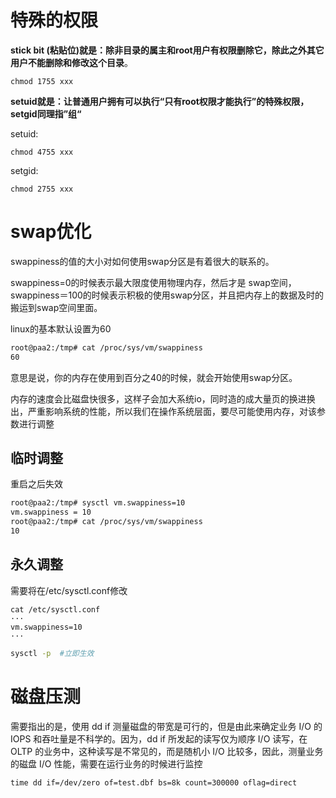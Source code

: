 # 特殊的权限

**stick bit (粘贴位)就是：除非目录的属主和root用户有权限删除它，除此之外其它用户不能删除和修改这个目录**。

```
chmod 1755 xxx
```

**setuid就是：让普通用户拥有可以执行“只有root权限才能执行”的特殊权限，setgid同理指”组“**

setuid:

```
chmod 4755 xxx
```

setgid:

```
chmod 2755 xxx
```

# swap优化

swappiness的值的大小对如何使用swap分区是有着很大的联系的。

swappiness=0的时候表示最大限度使用物理内存，然后才是 swap空间，swappiness＝100的时候表示积极的使用swap分区，并且把内存上的数据及时的搬运到swap空间里面。

linux的基本默认设置为60

```bash
root@paa2:/tmp# cat /proc/sys/vm/swappiness
60
```

意思是说，你的内存在使用到百分之40的时候，就会开始使用swap分区。

内存的速度会比磁盘快很多，这样子会加大系统io，同时造的成大量页的换进换出，严重影响系统的性能，所以我们在操作系统层面，要尽可能使用内存，对该参数进行调整



## 临时调整

重启之后失效

```bash
root@paa2:/tmp# sysctl vm.swappiness=10
vm.swappiness = 10
root@paa2:/tmp# cat /proc/sys/vm/swappiness
10
```

## 永久调整

需要将在/etc/sysctl.conf修改

```
cat /etc/sysctl.conf
···
vm.swappiness=10
···
```

```bash
sysctl -p  #立即生效
```

# 磁盘压测

需要指出的是，使用 dd if 测量磁盘的带宽是可行的，但是由此来确定业务 I/O 的 IOPS 和吞吐量是不科学的。因为，dd if 所发起的读写仅为顺序 I/O 读写，在 OLTP 的业务中，这种读写是不常见的，而是随机小 I/O 比较多，因此，测量业务的磁盘 I/O 性能，需要在运行业务的时候进行监控

```
time dd if=/dev/zero of=test.dbf bs=8k count=300000 oflag=direct
```


